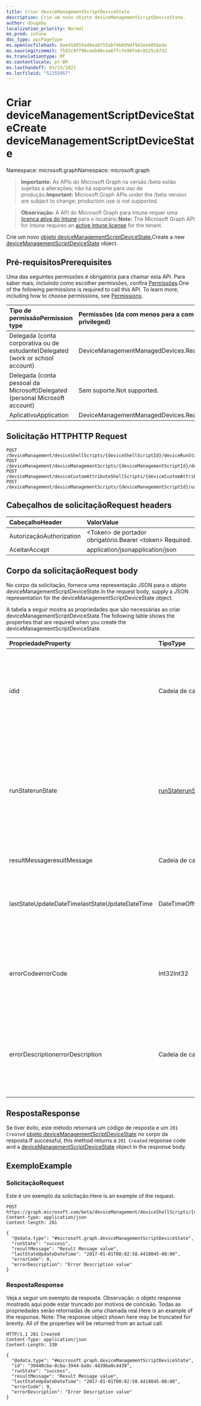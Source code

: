 ```yaml
---
title: Criar deviceManagementScriptDeviceState
description: Crie um novo objeto deviceManagementScriptDeviceState.
author: dougeby
localization_priority: Normal
ms.prod: intune
doc_type: apiPageType
ms.openlocfilehash: 8ae416659ad8ea6f55abf9b8d9df942ee485bede
ms.sourcegitcommit: f592c9ff96ceeb40caa67fcfe90fe6c8525cb7d2
ms.translationtype: MT
ms.contentlocale: pt-BR
ms.lasthandoff: 03/23/2021
ms.locfileid: "51155957"
---
```

# <a name="create-devicemanagementscriptdevicestate"></a><span data-ttu-id="a0f39-103">Criar deviceManagementScriptDeviceState</span><span class="sxs-lookup"><span data-stu-id="a0f39-103">Create deviceManagementScriptDeviceState</span></span>

<span data-ttu-id="a0f39-104">Namespace: microsoft.graph</span><span class="sxs-lookup"><span data-stu-id="a0f39-104">Namespace: microsoft.graph</span></span>

> <span data-ttu-id="a0f39-105">**Importante:** As APIs do Microsoft Graph na versão /beta estão sujeitas a alterações; não há suporte para uso de produção.</span><span class="sxs-lookup"><span data-stu-id="a0f39-105">**Important:** Microsoft Graph APIs under the /beta version are subject to change; production use is not supported.</span></span>

> <span data-ttu-id="a0f39-106">**Observação:** A API do Microsoft Graph para Intune requer uma [licença ativa do Intune](https://go.microsoft.com/fwlink/?linkid=839381) para o locatário.</span><span class="sxs-lookup"><span data-stu-id="a0f39-106">**Note:** The Microsoft Graph API for Intune requires an [active Intune license](https://go.microsoft.com/fwlink/?linkid=839381) for the tenant.</span></span>

<span data-ttu-id="a0f39-107">Crie um novo [objeto deviceManagementScriptDeviceState.](../resources/intune-devices-devicemanagementscriptdevicestate.md)</span><span class="sxs-lookup"><span data-stu-id="a0f39-107">Create a new [deviceManagementScriptDeviceState](../resources/intune-devices-devicemanagementscriptdevicestate.md) object.</span></span>

## <a name="prerequisites"></a><span data-ttu-id="a0f39-108">Pré-requisitos</span><span class="sxs-lookup"><span data-stu-id="a0f39-108">Prerequisites</span></span>
<span data-ttu-id="a0f39-p101">Uma das seguintes permissões é obrigatória para chamar esta API. Para saber mais, incluindo como escolher permissões, confira [Permissões](/graph/permissions-reference).</span><span class="sxs-lookup"><span data-stu-id="a0f39-p101">One of the following permissions is required to call this API. To learn more, including how to choose permissions, see [Permissions](/graph/permissions-reference).</span></span>

|<span data-ttu-id="a0f39-111">Tipo de permissão</span><span class="sxs-lookup"><span data-stu-id="a0f39-111">Permission type</span></span>|<span data-ttu-id="a0f39-112">Permissões (da com menos para a com mais privilégios)</span><span class="sxs-lookup"><span data-stu-id="a0f39-112">Permissions (from least to most privileged)</span></span>|
|:---|:---|
|<span data-ttu-id="a0f39-113">Delegada (conta corporativa ou de estudante)</span><span class="sxs-lookup"><span data-stu-id="a0f39-113">Delegated (work or school account)</span></span>|<span data-ttu-id="a0f39-114">DeviceManagementManagedDevices.ReadWrite.All</span><span class="sxs-lookup"><span data-stu-id="a0f39-114">DeviceManagementManagedDevices.ReadWrite.All</span></span>|
|<span data-ttu-id="a0f39-115">Delegada (conta pessoal da Microsoft)</span><span class="sxs-lookup"><span data-stu-id="a0f39-115">Delegated (personal Microsoft account)</span></span>|<span data-ttu-id="a0f39-116">Sem suporte.</span><span class="sxs-lookup"><span data-stu-id="a0f39-116">Not supported.</span></span>|
|<span data-ttu-id="a0f39-117">Aplicativo</span><span class="sxs-lookup"><span data-stu-id="a0f39-117">Application</span></span>|<span data-ttu-id="a0f39-118">DeviceManagementManagedDevices.ReadWrite.All</span><span class="sxs-lookup"><span data-stu-id="a0f39-118">DeviceManagementManagedDevices.ReadWrite.All</span></span>|

## <a name="http-request"></a><span data-ttu-id="a0f39-119">Solicitação HTTP</span><span class="sxs-lookup"><span data-stu-id="a0f39-119">HTTP Request</span></span>
<!-- {
  "blockType": "ignored"
}
-->
``` http
POST /deviceManagement/deviceShellScripts/{deviceShellScriptId}/deviceRunStates
POST /deviceManagement/deviceManagementScripts/{deviceManagementScriptId}/deviceRunStates
POST /deviceManagement/deviceCustomAttributeShellScripts/{deviceCustomAttributeShellScriptId}/deviceRunStates
POST /deviceManagement/deviceManagementScripts/{deviceManagementScriptId}/userRunStates/{deviceManagementScriptUserStateId}/deviceRunStates
```

## <a name="request-headers"></a><span data-ttu-id="a0f39-120">Cabeçalhos de solicitação</span><span class="sxs-lookup"><span data-stu-id="a0f39-120">Request headers</span></span>
|<span data-ttu-id="a0f39-121">Cabeçalho</span><span class="sxs-lookup"><span data-stu-id="a0f39-121">Header</span></span>|<span data-ttu-id="a0f39-122">Valor</span><span class="sxs-lookup"><span data-stu-id="a0f39-122">Value</span></span>|
|:---|:---|
|<span data-ttu-id="a0f39-123">Autorização</span><span class="sxs-lookup"><span data-stu-id="a0f39-123">Authorization</span></span>|<span data-ttu-id="a0f39-124">&lt;Token&gt; de portador obrigatório.</span><span class="sxs-lookup"><span data-stu-id="a0f39-124">Bearer &lt;token&gt; Required.</span></span>|
|<span data-ttu-id="a0f39-125">Aceitar</span><span class="sxs-lookup"><span data-stu-id="a0f39-125">Accept</span></span>|<span data-ttu-id="a0f39-126">application/json</span><span class="sxs-lookup"><span data-stu-id="a0f39-126">application/json</span></span>|

## <a name="request-body"></a><span data-ttu-id="a0f39-127">Corpo da solicitação</span><span class="sxs-lookup"><span data-stu-id="a0f39-127">Request body</span></span>
<span data-ttu-id="a0f39-128">No corpo da solicitação, fornece uma representação JSON para o objeto deviceManagementScriptDeviceState.</span><span class="sxs-lookup"><span data-stu-id="a0f39-128">In the request body, supply a JSON representation for the deviceManagementScriptDeviceState object.</span></span>

<span data-ttu-id="a0f39-129">A tabela a seguir mostra as propriedades que são necessárias ao criar deviceManagementScriptDeviceState.</span><span class="sxs-lookup"><span data-stu-id="a0f39-129">The following table shows the properties that are required when you create the deviceManagementScriptDeviceState.</span></span>

|<span data-ttu-id="a0f39-130">Propriedade</span><span class="sxs-lookup"><span data-stu-id="a0f39-130">Property</span></span>|<span data-ttu-id="a0f39-131">Tipo</span><span class="sxs-lookup"><span data-stu-id="a0f39-131">Type</span></span>|<span data-ttu-id="a0f39-132">Descrição</span><span class="sxs-lookup"><span data-stu-id="a0f39-132">Description</span></span>|
|:---|:---|:---|
|<span data-ttu-id="a0f39-133">id</span><span class="sxs-lookup"><span data-stu-id="a0f39-133">id</span></span>|<span data-ttu-id="a0f39-134">Cadeia de caracteres</span><span class="sxs-lookup"><span data-stu-id="a0f39-134">String</span></span>|<span data-ttu-id="a0f39-135">Chave da entidade de estado do dispositivo de script de gerenciamento de dispositivo.</span><span class="sxs-lookup"><span data-stu-id="a0f39-135">Key of the device management script device state entity.</span></span> <span data-ttu-id="a0f39-136">Essa propriedade é somente leitura.</span><span class="sxs-lookup"><span data-stu-id="a0f39-136">This property is read-only.</span></span>|
|<span data-ttu-id="a0f39-137">runState</span><span class="sxs-lookup"><span data-stu-id="a0f39-137">runState</span></span>|[<span data-ttu-id="a0f39-138">runState</span><span class="sxs-lookup"><span data-stu-id="a0f39-138">runState</span></span>](../resources/intune-shared-runstate.md)|<span data-ttu-id="a0f39-139">Estado da última versão do script de gerenciamento de dispositivos.</span><span class="sxs-lookup"><span data-stu-id="a0f39-139">State of latest run of the device management script.</span></span> <span data-ttu-id="a0f39-140">Os possíveis valores são: `unknown`, `success`, `fail`, `scriptError`, `pending`, `notApplicable`.</span><span class="sxs-lookup"><span data-stu-id="a0f39-140">Possible values are: `unknown`, `success`, `fail`, `scriptError`, `pending`, `notApplicable`.</span></span>|
|<span data-ttu-id="a0f39-141">resultMessage</span><span class="sxs-lookup"><span data-stu-id="a0f39-141">resultMessage</span></span>|<span data-ttu-id="a0f39-142">Cadeia de caracteres</span><span class="sxs-lookup"><span data-stu-id="a0f39-142">String</span></span>|<span data-ttu-id="a0f39-143">Detalhes da saída de execução.</span><span class="sxs-lookup"><span data-stu-id="a0f39-143">Details of execution output.</span></span>|
|<span data-ttu-id="a0f39-144">lastStateUpdateDateTime</span><span class="sxs-lookup"><span data-stu-id="a0f39-144">lastStateUpdateDateTime</span></span>|<span data-ttu-id="a0f39-145">DateTimeOffset</span><span class="sxs-lookup"><span data-stu-id="a0f39-145">DateTimeOffset</span></span>|<span data-ttu-id="a0f39-146">Última hora em que o script de gerenciamento de dispositivos é executado.</span><span class="sxs-lookup"><span data-stu-id="a0f39-146">Latest time the device management script executes.</span></span>|
|<span data-ttu-id="a0f39-147">errorCode</span><span class="sxs-lookup"><span data-stu-id="a0f39-147">errorCode</span></span>|<span data-ttu-id="a0f39-148">Int32</span><span class="sxs-lookup"><span data-stu-id="a0f39-148">Int32</span></span>|<span data-ttu-id="a0f39-149">Código de erro correspondente à execução errônea do script de gerenciamento de dispositivo.</span><span class="sxs-lookup"><span data-stu-id="a0f39-149">Error code corresponding to erroneous execution of the device management script.</span></span>|
|<span data-ttu-id="a0f39-150">errorDescription</span><span class="sxs-lookup"><span data-stu-id="a0f39-150">errorDescription</span></span>|<span data-ttu-id="a0f39-151">Cadeia de caracteres</span><span class="sxs-lookup"><span data-stu-id="a0f39-151">String</span></span>|<span data-ttu-id="a0f39-152">Descrição de erro correspondente à execução errônea do script de gerenciamento de dispositivo.</span><span class="sxs-lookup"><span data-stu-id="a0f39-152">Error description corresponding to erroneous execution of the device management script.</span></span>|



## <a name="response"></a><span data-ttu-id="a0f39-153">Resposta</span><span class="sxs-lookup"><span data-stu-id="a0f39-153">Response</span></span>
<span data-ttu-id="a0f39-154">Se tiver êxito, este método retornará um código de resposta e um `201 Created` [objeto deviceManagementScriptDeviceState](../resources/intune-devices-devicemanagementscriptdevicestate.md) no corpo da resposta.</span><span class="sxs-lookup"><span data-stu-id="a0f39-154">If successful, this method returns a `201 Created` response code and a [deviceManagementScriptDeviceState](../resources/intune-devices-devicemanagementscriptdevicestate.md) object in the response body.</span></span>

## <a name="example"></a><span data-ttu-id="a0f39-155">Exemplo</span><span class="sxs-lookup"><span data-stu-id="a0f39-155">Example</span></span>

### <a name="request"></a><span data-ttu-id="a0f39-156">Solicitação</span><span class="sxs-lookup"><span data-stu-id="a0f39-156">Request</span></span>
<span data-ttu-id="a0f39-157">Este é um exemplo da solicitação.</span><span class="sxs-lookup"><span data-stu-id="a0f39-157">Here is an example of the request.</span></span>
``` http
POST https://graph.microsoft.com/beta/deviceManagement/deviceShellScripts/{deviceShellScriptId}/deviceRunStates
Content-type: application/json
Content-length: 281

{
  "@odata.type": "#microsoft.graph.deviceManagementScriptDeviceState",
  "runState": "success",
  "resultMessage": "Result Message value",
  "lastStateUpdateDateTime": "2017-01-01T00:02:58.4418045-08:00",
  "errorCode": 9,
  "errorDescription": "Error Description value"
}
```

### <a name="response"></a><span data-ttu-id="a0f39-158">Resposta</span><span class="sxs-lookup"><span data-stu-id="a0f39-158">Response</span></span>
<span data-ttu-id="a0f39-p104">Veja a seguir um exemplo da resposta. Observação: o objeto response mostrado aqui pode estar truncado por motivos de concisão. Todas as propriedades serão retornadas de uma chamada real.</span><span class="sxs-lookup"><span data-stu-id="a0f39-p104">Here is an example of the response. Note: The response object shown here may be truncated for brevity. All of the properties will be returned from an actual call.</span></span>
``` http
HTTP/1.1 201 Created
Content-Type: application/json
Content-Length: 330

{
  "@odata.type": "#microsoft.graph.deviceManagementScriptDeviceState",
  "id": "39440cba-0cba-3944-ba0c-4439ba0c4439",
  "runState": "success",
  "resultMessage": "Result Message value",
  "lastStateUpdateDateTime": "2017-01-01T00:02:58.4418045-08:00",
  "errorCode": 9,
  "errorDescription": "Error Description value"
}
```




